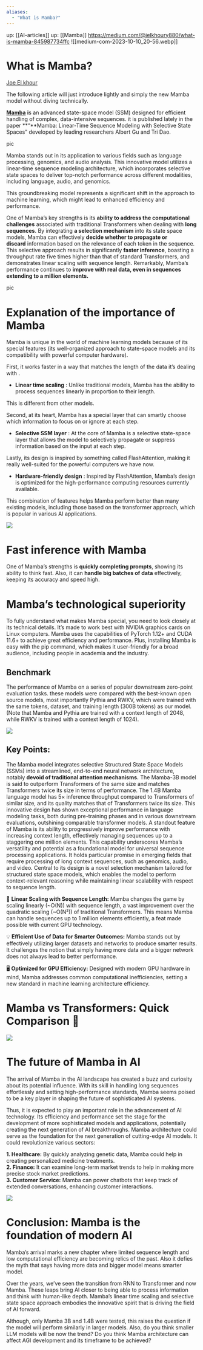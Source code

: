 ```yaml
---
aliases:
  - "What is Mamba?"
---
```

up: [[AI-articles]]
up: [[Mamba]]
https://medium.com/@jelkhoury880/what-is-mamba-845987734ffc
![[medium-com-2023-10-10_20-56.webp]]
# What is Mamba?
[Joe El khour](https://medium.com/@jelkhoury880?source=post_page-----845987734ffc--------------------------------)

The following article will just introduce lightly and simply the new Mamba model without diving technically.

[**Mamba**](https://arxiv.org/abs/2312.00752) **i**s an advanced state-space model (SSM) designed for efficient handling of complex, data-intensive sequences. it is published lately in the paper **“**Mamba: Linear-Time Sequence Modeling with Selective State Spaces” developed by leading researchers Albert Gu and Tri Dao.

pic[](https://miro.medium.com/v2/resize:fit:660/1*pp6I2mJjoUrViZ0Y-TXNhA.png)

Mamba stands out in its application to various fields such as language processing, genomics, and audio analysis. This innovative model utilizes a linear-time sequence modeling architecture, which incorporates selective state spaces to deliver top-notch performance across different modalities, including language, audio, and genomics.

This groundbreaking model represents a significant shift in the approach to machine learning, which might lead to enhanced efficiency and performance.

One of Mamba’s key strengths is its **ability to address the computational challenges** associated with traditional Transformers when dealing with **long sequences**. By integrating **a selection mechanism** into its state space models, Mamba can effectively **decide whether to propagate or discard** information based on the relevance of each token in the sequence. This selective approach results in significantly **faster inference**, boasting a throughput rate five times higher than that of standard Transformers, and demonstrates linear scaling with sequence length. Remarkably, Mamba’s performance continues to **improve with real data, even in sequences extending to a million elements.**

pic[](https://miro.medium.com/v2/resize:fit:660/1*d42GWijcZ7EgzlKr7zfKPw.png)

# Explanation of the importance of Mamba

Mamba is unique in the world of machine learning models because of its special features (its well-organized approach to state-space models and its compatibility with powerful computer hardware).

First, it works faster in a way that matches the length of the data it’s dealing with .

- **Linear time scaling** : Unlike traditional models, Mamba has the ability to process sequences linearly in proportion to their length.

This is different from other models.

Second, at its heart, Mamba has a special layer that can smartly choose which information to focus on or ignore at each step.

- **Selective SSM layer** : At the core of Mamba is a selective state-space layer that allows the model to selectively propagate or suppress information based on the input at each step.

Lastly, its design is inspired by something called FlashAttention, making it really well-suited for the powerful computers we have now.

- **Hardware-friendly design** : Inspired by FlashAttention, Mamba’s design is optimized for the high-performance computing resources currently available.

This combination of features helps Mamba perform better than many existing models, including those based on the transformer approach, which is popular in various AI applications.

![](https://miro.medium.com/v2/resize:fit:660/1*rLoU9fJqGHVOE7iWeSse0g.png)

# Fast inference with Mamba

One of Mamba’s strengths is **quickly completing prompts**, showing its ability to think fast. Also, it can **handle big batches of data** effectively, keeping its accuracy and speed high.

# Mamba’s technological superiority

To fully understand what makes Mamba special, you need to look closely at its technical details. It’s made to work best with NVIDIA graphics cards on Linux computers. Mamba uses the capabilities of PyTorch 1.12+ and CUDA 11.6+ to achieve great efficiency and performance. Plus, installing Mamba is easy with the pip command, which makes it user-friendly for a broad audience, including people in academia and the industry.

## Benchmark

The performance of Mamba on a series of popular downstream zero-point evaluation tasks. these models were compared with the best-known open source models, most importantly Pythia and RWKV, which were trained with the same tokens, dataset, and training length (300B tokens) as our model. (Note that Mamba and Pythia are trained with a context length of 2048, while RWKV is trained with a context length of 1024).

![](https://miro.medium.com/v2/resize:fit:652/1*a_0eMRKr0idSKxrymXHAvQ.png)

## **Key Points:**

The Mamba model integrates selective Structured State Space Models (SSMs) into a streamlined, end-to-end neural network architecture, notably **devoid of traditional attention mechanisms.** The Mamba-3B model is said to outperform Transformers of the same size and matches Transformers twice its size in terms of performance. The 1.4B Mamba language model has 5× inference throughput compared to Transformers of similar size, and its quality matches that of Transformers twice its size. This innovative design has shown exceptional performance in language modeling tasks, both during pre-training phases and in various downstream evaluations, outshining comparable transformer models. A standout feature of Mamba is its ability to progressively improve performance with increasing context length, effectively managing sequences up to a staggering one million elements. This capability underscores Mamba’s versatility and potential as a foundational model for universal sequence processing applications. It holds particular promise in emerging fields that require processing of long context sequences, such as genomics, audio, and video. Central to its design is a novel selection mechanism tailored for structured state space models, which enables the model to perform context-relevant reasoning while maintaining linear scalability with respect to sequence length.

🚀 **Linear Scaling with Sequence Length:** Mamba changes the game by scaling linearly (~O(N)) with sequence length, a vast improvement over the quadratic scaling (~O(N²)) of traditional Transformers. This means Mamba can handle sequences up to 1 million elements efficiently, a feat made possible with current GPU technology.

💡 **Efficient Use of Data for Smarter Outcomes:** Mamba stands out by effectively utilizing larger datasets and networks to produce smarter results. It challenges the notion that simply having more data and a bigger network does not always lead to better performance.

🖥️ **Optimized for GPU Efficiency:** Designed with modern GPU hardware in mind, Mamba addresses common computational inefficiencies, setting a new standard in machine learning architecture efficiency.

# Mamba vs Transformers: Quick Comparison 🚀

![](https://miro.medium.com/v2/resize:fit:660/1*t1bi4kCigX-OCuQ3Cz2Rpg.png)

# The future of Mamba in AI

The arrival of Mamba in the AI landscape has created a buzz and curiosity about its potential influence. With its skill in handling long sequences effortlessly and setting high-performance standards, Mamba seems poised to be a key player in shaping the future of sophisticated AI systems.

Thus, it is expected to play an important role in the advancement of AI technology. Its efficiency and performance set the stage for the development of more sophisticated models and applications, potentially creating the next generation of AI breakthroughs. Mamba architecture could serve as the foundation for the next generation of cutting-edge AI models. It could revolutionize various sectors:

**1. Healthcare:** By quickly analyzing genetic data, Mamba could help in creating personalized medicine treatments.  
**2. Finance:** It can examine long-term market trends to help in making more precise stock market predictions.  
**3. Customer Service:** Mamba can power chatbots that keep track of extended conversations, enhancing customer interactions.

![](https://miro.medium.com/v2/resize:fit:660/1*NwME5RU16ekP3htc0_JQAw.png)

# Conclusion: Mamba is the foundation of modern AI

Mamba’s arrival marks a new chapter where limited sequence length and low computational efficiency are becoming relics of the past. Also it defies the myth that says having more data and bigger model means smarter model.

Over the years, we’ve seen the transition from RNN to Transformer and now Mamba. These leaps bring AI closer to being able to process information and think with human-like depth. Mamba’s linear time scaling and selective state space approach embodies the innovative spirit that is driving the field of AI forward.

Although, only Mamba 3B and 1.4B were tested, this raises the question if the model will perform similarly in larger models. Also, do you think smaller LLM models will be now the trend? Do you think Mamba architecture can affect AGI development and its timeframe to be achieved?